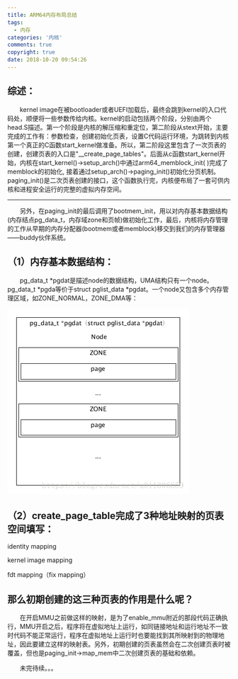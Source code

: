 ```yaml
---
title: ARM64内存布局总结
tags:
  - 内存
categories: '内核'
comments: true
copyright: true
date: 2018-10-20 09:54:26
---
```

## 综述：

　　kernel image在被bootloader或者UEFI加载后，最终会跳到kernel的入口代码处，顺便将一些参数传给内核。kernel的启动包括两个阶段，分别由两个head.S描述。第一个阶段是内核的解压缩和重定位，第二阶段从stext开始，主要完成的工作有：参数检查，创建初始化页表，设置C代码运行环境，为跳转到内核第一个真正的C函数start_kernel做准备。所以，第二阶段这里包含了一次页表的创建，创建页表的入口是"__create_page_tables"。后面从c函数start_kernel开始，内核在start_kernel()->setup_arch()中通过arm64_memblock_init( )完成了memblock的初始化, 接着通过setup_arch()->paging_init()初始化分页机制。paging_init()是二次页表创建的接口，这个函数执行完，内核便布局了一套可供内核和进程安全运行的完整的虚拟内存空间。

_ _ _

　　另外，在paging_init的最后调用了bootmem_init，用以对内存基本数据结构(内存结点pg_data_t，内存域zone和页帧)做初始化工作，最后，内核将内存管理的工作从早期的内存分配器(bootmem或者memblock)移交到我们的内存管理器——buddy伙伴系统。

## （1）内存基本数据结构：

　　pg_data_t *pgdat是描述node的数据结构，UMA结构只有一个node。pg_data_t *pgda等价于struct pglist_data *pgdat。一个node又包含多个内存管理区域，如ZONE_NORMAL，ZONE_DMA等：

![node](./ARM64内存布局总结/ARM64内存布局总结.png)

## （2）create_page_table完成了3种地址映射的页表空间填写：

identity mapping

kernel image mapping

fdt mapping（fix mapping）

## 那么初期创建的这三种页表的作用是什么呢？

　　在开启MMU之前做这样的映射，是为了enable_mmu附近的那段代码正确执行，MMU开启之后，程序将在虚拟地址上运行，如同链接地址和运行地址不一致时代码不能正常运行，程序在虚拟地址上运行时也要能找到其所映射到的物理地址，因此要建立这样的映射表。另外，初期创建的页表虽然会在二次创建页表时被覆盖，但也是paging_init->map_mem中二次创建页表的基础和依赖。

　　未完待续。。。
